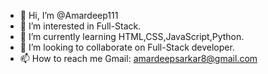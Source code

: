 - 👋 Hi, I’m @Amardeep111
- 👀 I’m interested in Full-Stack.
- 🌱 I’m currently learning HTML,CSS,JavaScript,Python.
- 💞️ I’m looking to collaborate on Full-Stack developer.
- 📫 How to reach me Gmail: amardeepsarkar8@gmail.com

<!---
Amardeep111/Amardeep111 is a ✨ special ✨ repository because its `README.md` (this file) appears on your GitHub profile.
You can click the Preview link to take a look at your changes.
--->
